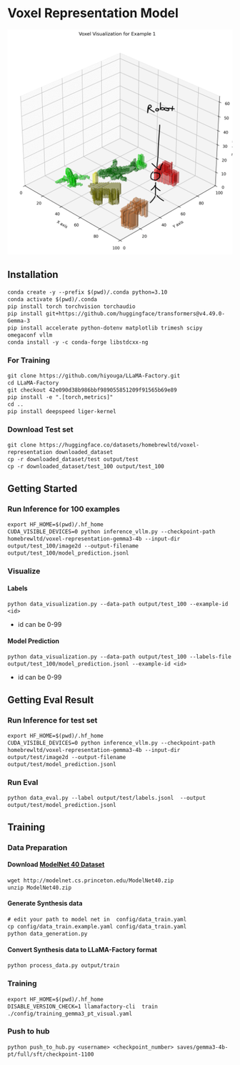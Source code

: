 # Voxel Representation Model

![Demo](result.gif)

## Installation
```
conda create -y --prefix $(pwd)/.conda python=3.10
conda activate $(pwd)/.conda
pip install torch torchvision torchaudio
pip install git+https://github.com/huggingface/transformers@v4.49.0-Gemma-3
pip install accelerate python-dotenv matplotlib trimesh scipy omegaconf vllm
conda install -y -c conda-forge libstdcxx-ng
```

### For Training
```
git clone https://github.com/hiyouga/LLaMA-Factory.git
cd LLaMA-Factory
git checkout 42e090d38b986bbf989055851209f91565b69e89
pip install -e ".[torch,metrics]"
cd ..
pip install deepspeed liger-kernel
``` 

### Download Test set
```
git clone https://huggingface.co/datasets/homebrewltd/voxel-representation downloaded_dataset
cp -r downloaded_dataset/test output/test 
cp -r downloaded_dataset/test_100 output/test_100
```

## Getting Started

### Run Inference for 100 examples

```
export HF_HOME=$(pwd)/.hf_home
CUDA_VISIBLE_DEVICES=0 python inference_vllm.py --checkpoint-path homebrewltd/voxel-representation-gemma3-4b --input-dir output/test_100/image2d --output-filename output/test_100/model_prediction.jsonl
```
### Visualize

#### Labels

```
python data_visualization.py --data-path output/test_100 --example-id <id>
```
- id can be 0-99

#### Model Prediction

```
python data_visualization.py --data-path output/test_100 --labels-file output/test_100/model_prediction.jsonl --example-id <id> 
```
- id can be 0-99

## Getting Eval Result

### Run Inference for test set

```
export HF_HOME=$(pwd)/.hf_home
CUDA_VISIBLE_DEVICES=0 python inference_vllm.py --checkpoint-path homebrewltd/voxel-representation-gemma3-4b --input-dir output/test/image2d --output-filename output/test/model_prediction.jsonl
```

### Run Eval

```
python data_eval.py --label output/test/labels.jsonl  --output output/test/model_prediction.jsonl
```

## Training

### Data Preparation

#### Download [ModelNet 40 Dataset](https://modelnet.cs.princeton.edu/)
```
wget http://modelnet.cs.princeton.edu/ModelNet40.zip
unzip ModelNet40.zip
```

#### Generate Synthesis data
```
# edit your path to model net in  config/data_train.yaml 
cp config/data_train.example.yaml config/data_train.yaml 
python data_generation.py
```

#### Convert Synthesis data to LLaMA-Factory format
```
python process_data.py output/train
```

### Training
```
export HF_HOME=$(pwd)/.hf_home
DISABLE_VERSION_CHECK=1 llamafactory-cli  train ./config/training_gemma3_pt_visual.yaml
```

### Push to hub
```
python push_to_hub.py <username> <checkpoint_number> saves/gemma3-4b-pt/full/sft/checkpoint-1100
```